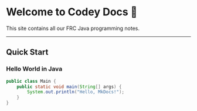 # Welcome to Codey Docs 🚀

This site contains all our FRC Java programming notes.

---

## Quick Start

### Hello World in Java
```java
public class Main {
    public static void main(String[] args) {
        System.out.println("Hello, MkDocs!");
    }
}

